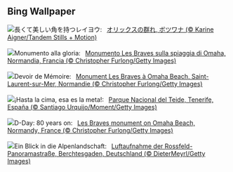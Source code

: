 ## Bing Wallpaper
![](https://www.bing.com/th?id=OHR.GemsbokBotswana_JA-JP2673483195_UHD.jpg&w=1000)長くて美しい角を持つレイヨウ:&nbsp;&ensp;[オリックスの群れ, ボツワナ (© Karine Aigner/Tandem Stills + Motion)](https://www.bing.com/th?id=OHR.GemsbokBotswana_JA-JP2673483195_UHD.jpg)
<br><br/>
![](https://www.bing.com/th?id=OHR.LesBravesNormandy_IT-IT3884856406_UHD.jpg&w=1000)Monumento alla gloria:&nbsp;&ensp;[Monumento Les Braves sulla spiaggia di Omaha, Normandia, Francia (© Christopher Furlong/Getty Images)](https://www.bing.com/th?id=OHR.LesBravesNormandy_IT-IT3884856406_UHD.jpg)
<br><br/>
![](https://www.bing.com/th?id=OHR.LesBravesNormandy_FR-FR2799777837_UHD.jpg&w=1000)Devoir de Mémoire:&nbsp;&ensp;[Monument Les Braves à Omaha Beach, Saint-Laurent-sur-Mer, Normandie (© Christopher Furlong/Getty Images)](https://www.bing.com/th?id=OHR.LesBravesNormandy_FR-FR2799777837_UHD.jpg)
<br><br/>
![](https://www.bing.com/th?id=OHR.TenerifeBluetrail_ES-ES5009256833_UHD.jpg&w=1000)¡Hasta la cima, esa es la meta!:&nbsp;&ensp;[Parque Nacional del Teide, Tenerife, España (© Santiago Urquijo/Moment/Getty Images)](https://www.bing.com/th?id=OHR.TenerifeBluetrail_ES-ES5009256833_UHD.jpg)
<br><br/>
![](https://www.bing.com/th?id=OHR.LesBravesNormandy_EN-GB6170955707_UHD.jpg&w=1000)D-Day: 80 years on:&nbsp;&ensp;[Les Braves monument on Omaha Beach, Normandy, France (© Christopher Furlong/Getty Images)](https://www.bing.com/th?id=OHR.LesBravesNormandy_EN-GB6170955707_UHD.jpg)
<br><br/>
![](https://www.bing.com/th?id=OHR.RossfeldRoad_DE-DE6613150514_UHD.jpg&w=1000)Ein Blick in die Alpenlandschaft:&nbsp;&ensp;[Luftaufnahme der Rossfeld-Panoramastraße, Berchtesgaden, Deutschland (© DieterMeyrl/Getty Images)](https://www.bing.com/th?id=OHR.RossfeldRoad_DE-DE6613150514_UHD.jpg)
<br><br/>
